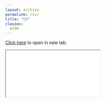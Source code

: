 ```yaml
---
layout: archive
permalink: /cv/
title: "CV"
classes:
  wide
---
```


<!--<embed src="/publications/gp-regression.pdf" width="100%" type="application/pdf">-->
<!--<iframe src="/publications/gp-regression.pdf" width="90%" height="500px">
</iframe>-->


<div style="margin-bottom: 1em;">
<a href="/assets/files/cv.pdf" target="_blank">Click here</a> to open in new tab.
</div>

<iframe class="pdf-frame" src="/assets/files/cv.pdf#navpanes=0&zoom=page-width">
  This browser does not support embedded pdf's.
  <a href="/assets/files/cv.pdf" target="_blank">Open in separate window.</a>.
</iframe>